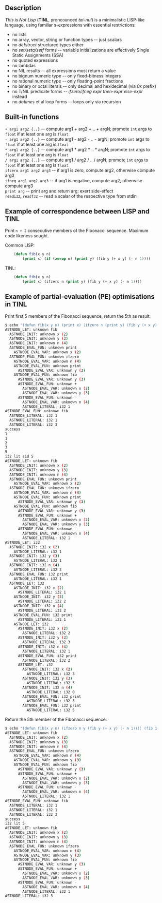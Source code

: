 Description
-----------

*This is Not Lisp* (**TINL**, proncounced *tai-nul*) is a minimalistic LISP-like language, using familiar s-expressions with essential restrictions:

* no lists
* no array, vector, string or function types -- just scalars
* no *defstruct* structured types either
* no *set/setq/setf* forms -- variable initializations are effectively Single Static Assignments (SSA)
* no quoted expressions
* no lambdas
* no NIL results -- all expressions must return a value
* no bignum numeric type -- only fixed-bitness integers
* no rational numeric type -- only floating-point fractions
* no binary or octal literals -- only decimal and hexidecimal (via *0x* prefix)
* no T/NIL predicate forms -- *ifzero/ifneg expr then-expr else-expr* instead
* no *dotimes* et al loop forms -- loops only via recursion

Built-in functions
------------------

`+ arg1 arg2 {..}` -- compute arg1 + arg2 + .. + argN; promote `int` args to `float` if at least one arg is `float`  
`- arg1 arg2 {..}` -- compute arg1 - arg2 - .. - argN; promote `int` args to `float` if at least one arg is `float`  
`* arg1 arg2 {..}` -- compute arg1 * arg2 * .. * argN; promote `int` args to `float` if at least one arg is `float`  
`/ arg1 arg2 {..}` -- compute arg1 / arg2 / .. / argN; promote `int` args to `float` if at least one arg is `float`  
`ifzero arg1 arg2 arg3` -- if arg1 is zero, compute arg2, otherwise compute arg3  
`ifneg arg1 arg2 arg3` -- if arg1 is negative, compute arg2, otherwise compute arg3  
`print arg` -- print arg and return arg; exert side-effect  
`readi32`, `readf32` -- read a scalar of the respective type from stdin

Example of correspondence between LISP and TINL
-----------------------------------------------

Print `n + 2` consecutive members of the Fibonacci sequence. Maximum code likeness sought.

Common LISP:

```lisp
	(defun fib(x y n)
		(print x) (if (zerop n) (print y) (fib y (+ x y) (- n 1))))
```

TINL:

```lisp
	(defun fib(x y n)
		(print x) (ifzero n (print y) (fib y (+ x y) (- n 1))))
```

Example of partial-evaluation (PE) optimisations in TINL
--------------------------------------------------------

Print first 5 members of the Fibonacci sequence, return the 5th as result:

```sh
$ echo "(defun fib(x y n) (print x) (ifzero n (print y) (fib y (+ x y) (- n 1)))) (fib 1 1 3)" | ./tinl # ./tinl fib_short_sid.tinl
ASTNODE_LET: unknown fib
  ASTNODE_INIT: unknown x (2)
  ASTNODE_INIT: unknown y (3)
  ASTNODE_INIT: unknown n (4)
  ASTNODE_EVAL_FUN: unknown print
    ASTNODE_EVAL_VAR: unknown x (2)
  ASTNODE_EVAL_FUN: unknown ifzero
    ASTNODE_EVAL_VAR: unknown n (4)
    ASTNODE_EVAL_FUN: unknown print
      ASTNODE_EVAL_VAR: unknown y (3)
    ASTNODE_EVAL_FUN: unknown fib
      ASTNODE_EVAL_VAR: unknown y (3)
      ASTNODE_EVAL_FUN: unknown +
        ASTNODE_EVAL_VAR: unknown x (2)
        ASTNODE_EVAL_VAR: unknown y (3)
      ASTNODE_EVAL_FUN: unknown -
        ASTNODE_EVAL_VAR: unknown n (4)
        ASTNODE_LITERAL: i32 1
ASTNODE_EVAL_FUN: unknown fib
  ASTNODE_LITERAL: i32 1
  ASTNODE_LITERAL: i32 1
  ASTNODE_LITERAL: i32 3
success
1
1
2
3
5
i32 lit sid 5
ASTNODE_LET: unknown fib
  ASTNODE_INIT: unknown x (2)
  ASTNODE_INIT: unknown y (3)
  ASTNODE_INIT: unknown n (4)
  ASTNODE_EVAL_FUN: unknown print
    ASTNODE_EVAL_VAR: unknown x (2)
  ASTNODE_EVAL_FUN: unknown ifzero
    ASTNODE_EVAL_VAR: unknown n (4)
    ASTNODE_EVAL_FUN: unknown print
      ASTNODE_EVAL_VAR: unknown y (3)
    ASTNODE_EVAL_FUN: unknown fib
      ASTNODE_EVAL_VAR: unknown y (3)
      ASTNODE_EVAL_FUN: unknown +
        ASTNODE_EVAL_VAR: unknown x (2)
        ASTNODE_EVAL_VAR: unknown y (3)
      ASTNODE_EVAL_FUN: unknown -
        ASTNODE_EVAL_VAR: unknown n (4)
        ASTNODE_LITERAL: i32 1
ASTNODE_LET: i32
  ASTNODE_INIT: i32 x (2)
    ASTNODE_LITERAL: i32 1
  ASTNODE_INIT: i32 y (3)
    ASTNODE_LITERAL: i32 1
  ASTNODE_INIT: i32 n (4)
    ASTNODE_LITERAL: i32 3
  ASTNODE_EVAL_FUN: i32 print
    ASTNODE_LITERAL: i32 1
  ASTNODE_LET: i32
    ASTNODE_INIT: i32 x (2)
      ASTNODE_LITERAL: i32 1
    ASTNODE_INIT: i32 y (3)
      ASTNODE_LITERAL: i32 2
    ASTNODE_INIT: i32 n (4)
      ASTNODE_LITERAL: i32 2
    ASTNODE_EVAL_FUN: i32 print
      ASTNODE_LITERAL: i32 1
    ASTNODE_LET: i32
      ASTNODE_INIT: i32 x (2)
        ASTNODE_LITERAL: i32 2
      ASTNODE_INIT: i32 y (3)
        ASTNODE_LITERAL: i32 3
      ASTNODE_INIT: i32 n (4)
        ASTNODE_LITERAL: i32 1
      ASTNODE_EVAL_FUN: i32 print
        ASTNODE_LITERAL: i32 2
      ASTNODE_LET: i32
        ASTNODE_INIT: i32 x (2)
          ASTNODE_LITERAL: i32 3
        ASTNODE_INIT: i32 y (3)
          ASTNODE_LITERAL: i32 5
        ASTNODE_INIT: i32 n (4)
          ASTNODE_LITERAL: i32 0
        ASTNODE_EVAL_FUN: i32 print
          ASTNODE_LITERAL: i32 3
        ASTNODE_EVAL_FUN: i32 print
          ASTNODE_LITERAL: i32 5
```

Return the 5th member of the Fibonacci sequence:

```sh
$ echo "(defun fib(x y n) (ifzero n y (fib y (+ x y) (- n 1)))) (fib 1 1 3)" | ./tinl # ./tinl fib_short_lit.tinl
ASTNODE_LET: unknown fib
  ASTNODE_INIT: unknown x (2)
  ASTNODE_INIT: unknown y (3)
  ASTNODE_INIT: unknown n (4)
  ASTNODE_EVAL_FUN: unknown ifzero
    ASTNODE_EVAL_VAR: unknown n (4)
    ASTNODE_EVAL_VAR: unknown y (3)
    ASTNODE_EVAL_FUN: unknown fib
      ASTNODE_EVAL_VAR: unknown y (3)
      ASTNODE_EVAL_FUN: unknown +
        ASTNODE_EVAL_VAR: unknown x (2)
        ASTNODE_EVAL_VAR: unknown y (3)
      ASTNODE_EVAL_FUN: unknown -
        ASTNODE_EVAL_VAR: unknown n (4)
        ASTNODE_LITERAL: i32 1
ASTNODE_EVAL_FUN: unknown fib
  ASTNODE_LITERAL: i32 1
  ASTNODE_LITERAL: i32 1
  ASTNODE_LITERAL: i32 3
success
i32 lit 5
ASTNODE_LET: unknown fib
  ASTNODE_INIT: unknown x (2)
  ASTNODE_INIT: unknown y (3)
  ASTNODE_INIT: unknown n (4)
  ASTNODE_EVAL_FUN: unknown ifzero
    ASTNODE_EVAL_VAR: unknown n (4)
    ASTNODE_EVAL_VAR: unknown y (3)
    ASTNODE_EVAL_FUN: unknown fib
      ASTNODE_EVAL_VAR: unknown y (3)
      ASTNODE_EVAL_FUN: unknown +
        ASTNODE_EVAL_VAR: unknown x (2)
        ASTNODE_EVAL_VAR: unknown y (3)
      ASTNODE_EVAL_FUN: unknown -
        ASTNODE_EVAL_VAR: unknown n (4)
        ASTNODE_LITERAL: i32 1
ASTNODE_LITERAL: i32 5
```
